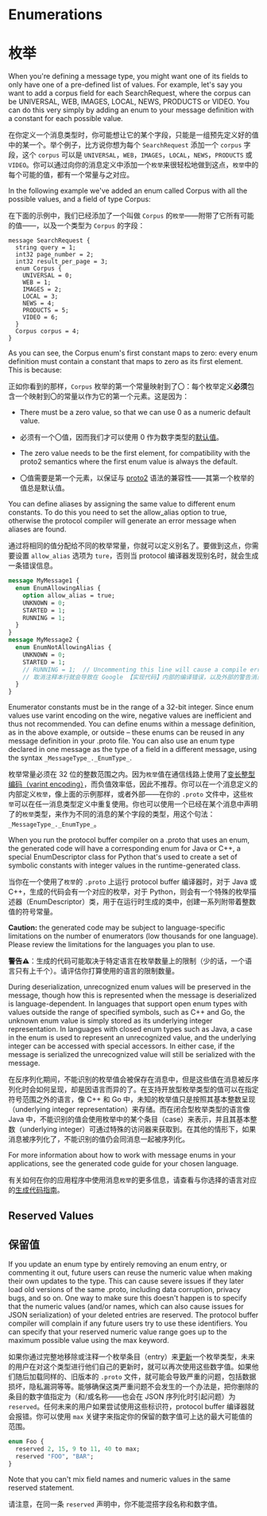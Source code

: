 
# Enumerations

# 枚举

When you're defining a message type, you might want one of its fields to only have one of a pre-defined list of values. For example, let's say you want to add a corpus field for each SearchRequest, where the corpus can be UNIVERSAL, WEB, IMAGES, LOCAL, NEWS, PRODUCTS or VIDEO. You can do this very simply by adding an enum to your message definition with a constant for each possible value.

在你定义一个消息类型时，你可能想让它的某个字段，只能是一组预先定义好的值中的某一个。举个例子，比方说你想为每个 `SearchRequest` 添加一个 `corpus` 字段，这个 `corpus` 可以是 `UNIVERSAL`，`WEB`，`IMAGES`，`LOCAL`，`NEWS`，`PRODUCTS` 或 `VIDEO`。你可以通过向你的消息定义中添加一个`枚举`来很轻松地做到这点，`枚举`中的每个可能的值，都有一个常量与之对应。

In the following example we've added an enum called Corpus with all the possible values, and a field of type Corpus:

在下面的示例中，我们已经添加了一个叫做 `Corpus` 的`枚举`——附带了它所有可能的值——，以及一个类型为 `Corpus` 的字段：

```
message SearchRequest {
  string query = 1;
  int32 page_number = 2;
  int32 result_per_page = 3;
  enum Corpus {
    UNIVERSAL = 0;
    WEB = 1;
    IMAGES = 2;
    LOCAL = 3;
    NEWS = 4;
    PRODUCTS = 5;
    VIDEO = 6;
  }
  Corpus corpus = 4;
}

```

As you can see, the Corpus enum's first constant maps to zero: every enum definition must contain a constant that maps to zero as its first element. This is because:

正如你看到的那样，`Corpus` 枚举的第一个常量映射到了〇：每个枚举定义**必须**包含一个映射到〇的常量以作为它的第一个元素。这是因为：

* There must be a zero value, so that we can use 0 as a numeric default value.

* 必须有一个〇值，因而我们才可以使用 0 作为数字类型的[默认值](https://developers.google.com/protocol-buffers/docs/proto3#default)。

* The zero value needs to be the first element, for compatibility with the proto2 semantics where the first enum value is always the default.

* 〇值需要是第一个元素，以保证与 [proto2](https://developers.google.com/protocol-buffers/docs/proto) 语法的兼容性——其第一个枚举的值总是默认值。

You can define aliases by assigning the same value to different enum constants. To do this you need to set the allow_alias option to true, otherwise the protocol compiler will generate an error message when aliases are found.

通过将相同的值分配给不同的枚举常量，你就可以定义别名了。要做到这点，你需要设置 `allow_alias` 选项为 `ture`，否则当 protocol 编译器发现别名时，就会生成一条错误信息。

```proto
message MyMessage1 {
  enum EnumAllowingAlias {
    option allow_alias = true;
    UNKNOWN = 0;
    STARTED = 1;
    RUNNING = 1;
  }
}
message MyMessage2 {
  enum EnumNotAllowingAlias {
    UNKNOWN = 0;
    STARTED = 1;
    // RUNNING = 1;  // Uncommenting this line will cause a compile error inside Google and a warning message outside.
    // 取消注释本行就会导致在 Google 【实现代码】内部的编译错误，以及外部的警告消息。
  }
}

```

Enumerator constants must be in the range of a 32-bit integer. Since enum values use varint encoding on the wire, negative values are inefficient and thus not recommended. You can define enums within a message definition, as in the above example, or outside – these enums can be reused in any message definition in your .proto file. You can also use an enum type declared in one message as the type of a field in a different message, using the syntax `_MessageType_._EnumType_`.

枚举常量必须在 32 位的整数范围之内。因为`枚举`值在通信线路上使用了[变长整型编码（varint encoding）](https://developers.google.com/protocol-buffers/docs/encoding)，而负值效率低，因此不推荐。你可以在一个消息定义的内部定义`枚举`，像上面的示例那样，或者外部——在你的 `.proto` 文件中，这些`枚举`可以在任一消息类型定义中重复使用。你也可以使用一个已经在某个消息中声明了的`枚举`类型，来作为不同的消息的某个字段的类型，用这个句法：`_MessageType_._EnumType_`。

When you run the protocol buffer compiler on a .proto that uses an enum, the generated code will have a corresponding enum for Java or C++, a special EnumDescriptor class for Python that's used to create a set of symbolic constants with integer values in the runtime-generated class.

当你在一个使用了`枚举`的 `.proto` 上运行 protocol buffer 编译器时，对于 Java 或 C++，生成的代码会有一个对应的枚举，对于 Python，则会有一个特殊的枚举描述器（EnumDescriptor）类，用于在运行时生成的类中，创建一系列附带着整数值的符号常量。

**Caution:** the generated code may be subject to language-specific limitations on the number of enumerators (low thousands for one language). Please review the limitations for the languages you plan to use.

**警告⚠️**：生成的代码可能取决于特定语言在枚举数量上的限制（少的话，一个语言只有上千个）。请评估你打算使用的语言的限制数量。

During deserialization, unrecognized enum values will be preserved in the message, though how this is represented when the message is deserialized is language-dependent. In languages that support open enum types with values outside the range of specified symbols, such as C++ and Go, the unknown enum value is simply stored as its underlying integer representation. In languages with closed enum types such as Java, a case in the enum is used to represent an unrecognized value, and the underlying integer can be accessed with special accessors. In either case, if the message is serialized the unrecognized value will still be serialized with the message.

在反序列化期间，不能识别的枚举值会被保存在消息中，但是这些值在消息被反序列化时会如何呈现，却是因语言而异的了。在支持开放型枚举类型的值可以在指定符号范围之外的语言，像 C++ 和 Go 中，未知的枚举值只是按照其基本整数呈现（underlying integer representation）来存储。而在闭合型枚举类型的语言像 Java 中，不能识别的值会使用枚举中的某个条目（case）来表示，并且其基本整数（underlying integer）可通过特殊的访问器来获取到。在其他的情形下，如果消息被序列化了，不能识别的值仍会同消息一起被序列化。


For more information about how to work with message enums in your applications, see the generated code guide for your chosen language.

有关如何在你的应用程序中使用消息`枚举`的更多信息，请查看与你选择的语言对应的[生成代码指南](https://developers.google.com/protocol-buffers/docs/reference/overview)。


## Reserved Values

## 保留值

If you update an enum type by entirely removing an enum entry, or commenting it out, future users can reuse the numeric value when making their own updates to the type. This can cause severe issues if they later load old versions of the same .proto, including data corruption, privacy bugs, and so on. One way to make sure this doesn't happen is to specify that the numeric values (and/or names, which can also cause issues for JSON serialization) of your deleted entries are reserved. The protocol buffer compiler will complain if any future users try to use these identifiers. You can specify that your reserved numeric value range goes up to the maximum possible value using the max keyword.

如果你通过完整地移除或注释一个枚举条目（entry）来[更新](https://developers.google.com/protocol-buffers/docs/proto3#updating)一个枚举类型，未来的用户在对这个类型进行他们自己的更新时，就可以再次使用这些数字值。如果他们随后加载同样的、旧版本的 `.proto` 文件，就可能会导致严重的问题，包括数据损坏，隐私漏洞等等。能够确保这类严重问题不会发生的一个办法是，把你删除的条目的数字值指定为（和/或名称——也会在 JSON 序列化时引起问题）为 `reserved`。任何未来的用户如果尝试使用这些标识符，protocol buffer 编译器就会报错。你可以使用 `max` 关键字来指定你的保留的数字值可上达的最大可能值的范围。

```proto
enum Foo {
  reserved 2, 15, 9 to 11, 40 to max;
  reserved "FOO", "BAR";
}

```

Note that you can't mix field names and numeric values in the same reserved statement.

请注意，在同一条 `reserved` 声明中，你不能混搭字段名称和数字值。

